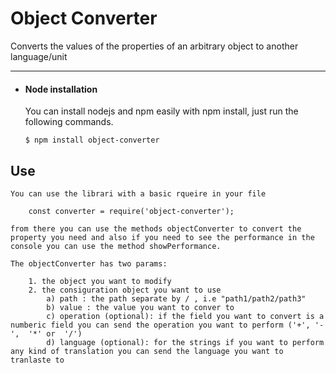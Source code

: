 # Object Converter

Converts the values of the properties of an arbitrary object to another language/unit

---

- #### Node installation 

  You can install nodejs and npm easily with npm install, just run the following commands.

      $ npm install object-converter


## Use

    You can use the librari with a basic rqueire in your file

        const converter = require('object-converter');

    from there you can use the methods objectConverter to convert the property you need and also if you need to see the performance in the console you can use the method showPerformance.

    The objectConverter has two params:

        1. the object you want to modify
        2. the consiguration object you want to use
            a) path : the path separate by / , i.e "path1/path2/path3"
            b) value : the value you want to conver to 
            c) operation (optional): if the field you want to convert is a numberic field you can send the operation you want to perform ('+', '-',  '*' or  '/')
            d) language (optional): for the strings if you want to perform any kind of translation you can send the language you want to tranlaste to

